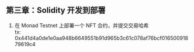 ## 第三章：Solidity 开发到部署

1. 在 Monad Testnet 上部署一个 NFT 合约，并提交交易哈希  
	tx: 0x441d4a0de1e0aa948b6649551b91d965b3c61c078af76bcf01650091879619c4


